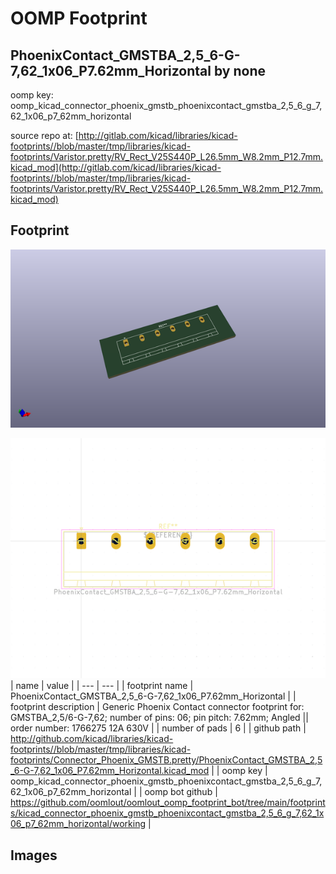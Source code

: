 # OOMP Footprint  
## PhoenixContact_GMSTBA_2,5_6-G-7,62_1x06_P7.62mm_Horizontal  by none  
  
oomp key: oomp_kicad_connector_phoenix_gmstb_phoenixcontact_gmstba_2,5_6_g_7,62_1x06_p7_62mm_horizontal  
  
source repo at: [http://gitlab.com/kicad/libraries/kicad-footprints//blob/master/tmp/libraries/kicad-footprints/Varistor.pretty/RV_Rect_V25S440P_L26.5mm_W8.2mm_P12.7mm.kicad_mod](http://gitlab.com/kicad/libraries/kicad-footprints//blob/master/tmp/libraries/kicad-footprints/Varistor.pretty/RV_Rect_V25S440P_L26.5mm_W8.2mm_P12.7mm.kicad_mod)  
## Footprint  
  
[![working_kicad_pcb_3d.png](working_kicad_pcb_3d_600.png)](working_kicad_pcb_3d.png)  
  
[![working.png](working_600.png)](working.png)  
| name | value | 
| --- | --- | 
| footprint name | PhoenixContact_GMSTBA_2,5_6-G-7,62_1x06_P7.62mm_Horizontal | 
| footprint description | Generic Phoenix Contact connector footprint for: GMSTBA_2,5/6-G-7,62; number of pins: 06; pin pitch: 7.62mm; Angled || order number: 1766275 12A 630V | 
| number of pads | 6 | 
| github path | http://github.com/kicad/libraries/kicad-footprints//blob/master/tmp/libraries/kicad-footprints/Connector_Phoenix_GMSTB.pretty/PhoenixContact_GMSTBA_2,5_6-G-7,62_1x06_P7.62mm_Horizontal.kicad_mod | 
| oomp key | oomp_kicad_connector_phoenix_gmstb_phoenixcontact_gmstba_2,5_6_g_7,62_1x06_p7_62mm_horizontal | 
| oomp bot github | https://github.com/oomlout/oomlout_oomp_footprint_bot/tree/main/footprints/kicad_connector_phoenix_gmstb_phoenixcontact_gmstba_2,5_6_g_7,62_1x06_p7_62mm_horizontal/working | 
## Images  
